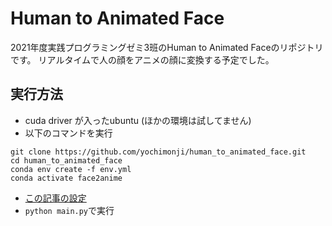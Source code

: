 # Human to Animated Face

2021年度実践プログラミングゼミ3班のHuman to Animated Faceのリポジトリです。
リアルタイムで人の顔をアニメの顔に変換する予定でした。

## 実行方法
- cuda driver が入ったubuntu (ほかの環境は試してません)
- 以下のコマンドを実行  
```
git clone https://github.com/yochimonji/human_to_animated_face.git
cd human_to_animated_face
conda env create -f env.yml
conda activate face2anime
```
- [この記事の設定](https://qiita.com/gotta_dive_into_python/items/e17fa9048ceecc55df67)
- ```python main.py```で実行
